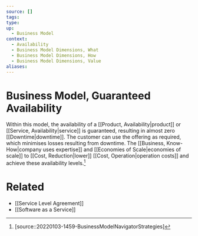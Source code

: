 ```yaml
---
source: []
tags: 
type:
up:
  - Business Model
context:
  - Availability
  - Business Model Dimensions, What
  - Business Model Dimensions, How
  - Business Model Dimensions, Value
aliases:
---
```


# Business Model, Guaranteed Availability

Within this model, the availability of a [[Product, Availability|product]] or [[Service, Availability|service]] is guaranteed, resulting in almost zero [[Downtime|downtime]]. The customer can use the offering as required, which minimises losses resulting from downtime. The [[Business, Know-How|company uses expertise]] and [[Economies of Scale|economies of scale]] to [[Cost, Reduction|lower]] [[Cost, Operation|operation costs]] and achieve these availability levels.[^1]

# Related

- [[Service Level Agreement]]
- [[Software as a Service]]

[^1]: [source::20220103-1459-BusinessModelNavigatorStrategies]
